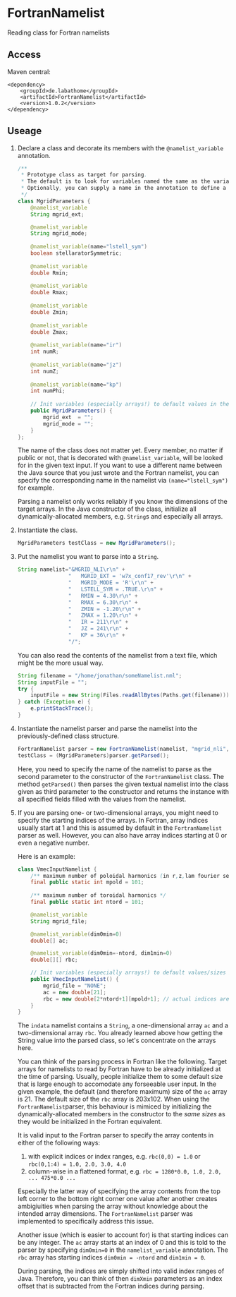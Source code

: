 # FortranNamelist
Reading class for Fortran namelists

## Access
Maven central:

```
<dependency>
	<groupId>de.labathome</groupId>
	<artifactId>FortranNamelist</artifactId>
	<version>1.0.2</version>
</dependency>
```

## Useage
1. Declare a class and decorate its members with the `@namelist_variable` annotation.

	```java
	/**
	 * Prototype class as target for parsing.
	 * The default is to look for variables named the same as the variable name in the namelist.
	 * Optionally, you can supply a name in the annotation to define a name used in the namelist.
	 */
	class MgridParameters {
		@namelist_variable
		String mgrid_ext;
	
		@namelist_variable
		String mgrid_mode;
		
		@namelist_variable(name="lstell_sym")
		boolean stellaratorSymmetric;
		
		@namelist_variable
		double Rmin;
		
		@namelist_variable
		double Rmax;
		
		@namelist_variable
		double Zmin;
		
		@namelist_variable
		double Zmax;
		
		@namelist_variable(name="ir")
		int numR;
		
		@namelist_variable(name="jz")
		int numZ;
		
		@namelist_variable(name="kp")
		int numPhi;
		
		// Init variables (especially arrays!) to default values in the constructor.
		public MgridParameters() {
			mgrid_ext  = "";
			mgrid_mode = "";
		}
	};
	```
	
	The name of the class does not matter yet.
	Every member, no matter if public or not, that is decorated with `@namelist_variable`, will be looked for in the given text input.
	If you want to use a different name between the Java source that you just wrote and the Fortran namelist,
	you can specify the corresponding name in the namelist via `(name="lstell_sym")` for example.
	
	Parsing a namelist only works reliably if you know the dimensions of the target arrays.
	In the Java constructor of the class, initialize all dynamically-allocated members, e.g. `String`s and especially all arrays.

2. Instantiate the class.

	```java
	MgridParameters testClass = new MgridParameters();
	```

3. Put the namelist you want to parse into a `String`.

	```java
	String namelist="&MGRID_NLI\r\n" + 
	                "   MGRID_EXT = 'w7x_conf17_rev'\r\n" + 
	                "   MGRID_MODE = 'R'\r\n" + 
	                "   LSTELL_SYM = .TRUE.\r\n" + 
	                "   RMIN = 4.30\r\n" + 
	                "   RMAX = 6.30\r\n" + 
	                "   ZMIN = -1.20\r\n" + 
	                "   ZMAX = 1.20\r\n" + 
	                "   IR = 211\r\n" + 
	                "   JZ = 241\r\n" + 
	                "   KP = 36\r\n" + 
	                "/";
	```
	
	You can also read the contents of the namelist from a text file, which might be the more usual way.

	```java
	String filename = "/home/jonathan/someNamelist.nml";
	String inputFile = "";
	try {
		inputFile = new String(Files.readAllBytes(Paths.get(filename)));
	} catch (Exception e) {
		e.printStackTrace();
	}
	```
	
4. Instantiate the namelist parser and parse the namelist into the previously-defined class structure.

	```java
	FortranNamelist parser = new FortranNamelist(namelist, "mgrid_nli", testClass);
	testClass = (MgridParameters)parser.getParsed();
	```
	
	Here, you need to specify the name of the namelist to parse as the second parameter to the constructor
	of the `FortranNamelist` class.
	The method `getParsed()` then parses the given textual namelist into the class given as third parameter to
	the constructor and returns the instance with all specified fields filled with the values from the namelist.
	
5. If you are parsing one- or two-dimensional arrays, you might need to specify the starting indices of the arrays.
	In Fortran, array indices usually start at 1 and this is assumed by default in the `FortranNamelist` parser as well.
	However, you can also have array indices starting at 0 or even a negative number.
	
	Here is an example:
	
	```java
	class VmecInputNamelist {
		/** maximum number of poloidal harmonics (in r,z,lam fourier series) */
		final public static int mpold = 101;
			
		/** maximum number of toroidal harmonics */
		final public static int ntord = 101;

		@namelist_variable
		String mgrid_file;

		@namelist_variable(dim0min=0)
		double[] ac;                  

		@namelist_variable(dim0min=-ntord, dim1min=0)
		double[][] rbc;

		// Init variables (especially arrays!) to default values/sizes in the constructor.
		public VmecInputNamelist() {
			mgrid_file = "NONE";
			ac = new double[21];
			rbc = new double[2*ntord+1][mpold+1]; // actual indices are in [-ntord:ntord][0:mpold]
		}
	}
	```
	
	The `indata` namelist contains a `String`, a one-dimensional array `ac` and a two-dimensional array `rbc`.
	You already learned above how getting the String value into the parsed class, so let's concentrate on the arrays here.
	
	You can think of the parsing process in Fortran like the following.
	Target arrays for namelists to read by Fortran have to be already initialized at the time of parsing.
	Usually, people initialize them to some default size that is large enough to accomodate any forseeable user input.
	In the given example, the default (and therefore maximum) size of the `ac` array is 21.
	The default size of the `rbc` array is 203x102.
	When using the `FortranNamelist`parser, this behaviour is mimiced by initializing the dynamically-allocated
	members in the constructor to the *same sizes* as they would be initialized in the Fortran equivalent.
	
	It is valid input to the Fortran parser to specify the array contents in either of the following ways:
	1. with explicit indices or index ranges, e.g. `rbc(0,0) = 1.0` or `rbc(0,1:4) = 1.0, 2.0, 3.0, 4.0`
	2. column-wise in a flattened format, e.g. `rbc = 1280*0.0, 1.0, 2.0, ... 475*0.0 ...`
	
	Especially the latter way of specifying the array contents from the top left corner to the bottom right corner
	one value after another creates ambigiuities when parsing the array without knowledge about the intended
	array dimensions. The `FortranNamelist` parser was implemented to specifically address this issue.
	
	Another issue (which is easier to account for) is that starting indices can be any integer.
	The `ac` array starts at an index of 0 and this is told to the parser
	by specifying `dim0min=0` in the `namelist_variable` 	annotation.
	The `rbc` array has starting indices `dim0min = -ntord` and `dim1min = 0`.
	
	During parsing, the indices are simply shifted into valid index ranges of Java.
	Therefore, you can think of then `dimXmin` parameters as an index offset that is subtracted
	from the Fortran indices	during parsing.

